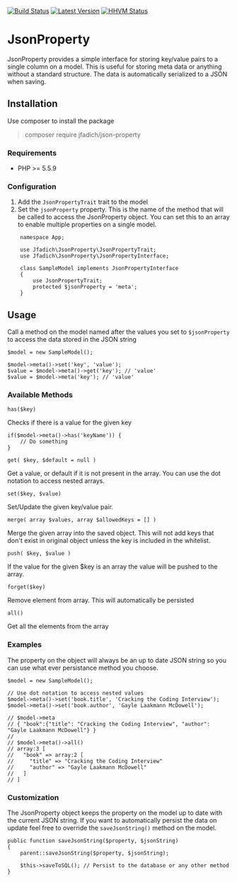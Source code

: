 [![Build Status](http://img.shields.io/travis/jfadich/json-property.svg?style=flat-square)](https://travis-ci.org/jfadich/json-property)
[![Latest Version](http://img.shields.io/packagist/v/jfadich/json-property.svg?style=flat-square)](https://packagist.org/packages/jfadich/json-property)
[![HHVM Status](http://hhvm.h4cc.de/badge/jfadich/json-property.svg?style=flat-square)](http://hhvm.h4cc.de/package/jfadich/json-property)

# JsonProperty
JsonProperty provides a simple interface for storing key/value pairs to a single column on a model.
This is useful for storing meta data or anything without a standard structure. The data is automatically serialized to a JSON when saving.

## Installation
Use composer to install the package

>composer require jfadich/json-property

### Requirements
- PHP >= 5.5.9

### Configuration
1. Add the `JsonPropertyTrait` trait to the model
2. Set the `jsonProperty` property. This is the name of the method that will be called to access the JsonProperty object. You can set this to an array to enable multiple properties on a single model.
```
    namespace App;
    
    use Jfadich\JsonProperty\JsonPropertyTrait;
    use Jfadich\JsonProperty\JsonPropertyInterface;
    
    class SampleModel implements JsonPropertyInterface
    {
        use JsonPropertyTrait;
        protected $jsonProperty = 'meta';
    }
```

## Usage
Call a method on the model named after the values you set to `$jsonProperty` to access the data stored in the JSON string

    $model = new SampleModel();

    $model->meta()->set('key', 'value');
    $value = $model->meta()->get('key'); // 'value'
    $value = $model->meta('key'); // 'value'


### Available Methods

`has($key)`

Checks if there is a value for the given key

    if($model->meta()->has('keyName')) {
        // Do something
    }

`get( $key, $default = null )`

Get a value, or default if it is not present in the array. You can use the dot notation to access nested arrays.

`set($key, $value)`

Set/Update the given key/value pair.

`merge( array $values, array $allowedKeys = [] )`

Merge the given array into the saved object. This will not add keys that don't exist in original object unless the key is included in the whitelist.

`push( $key, $value )`

If the value for the given $key is an array the value will be pushed to the array.

`forget($key)`

Remove element from array. This will automatically be persisted

`all()`

Get all the elements from the array

### Examples
The property on the object will always be an up to date JSON string so you can use what ever persistance method you choose.

    $model = new SampleModel();
    
    // Use dot notation to access nested values
    $model->meta()->set('book.title', 'Cracking the Coding Interview');
    $model->meta()->set('book.author', 'Gayle Laakmann McDowell');
    
    // $model->meta
    // { "book":{"title": "Cracking the Coding Interview", "author": "Gayle Laakmann McDowell"} }
    //
    // $model->meta()->all()
    // array:3 [
    //   "book" => array:2 [
    //     "title" => "Cracking the Coding Interview"
    //     "author" => "Gayle Laakmann McDowell"
    //   ]
    // ]

### Customization
The JsonProperty object keeps the property on the model up to date with the current JSON string. If you want to automatically persist the data on update feel free to override the `saveJsonString()` method on the model.

    public function saveJsonString($property, $jsonString)
    {
        parent::saveJsonString($property, $jsonString);

        $this->saveToSQL(); // Persist to the database or any other method
    }
